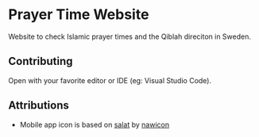 # Prayer Time Website

Website to check Islamic prayer times and the Qiblah direciton in Sweden.

## Contributing

Open with your favorite editor or IDE (eg: Visual Studio Code).

## Attributions

- Mobile app icon is based on [salat](https://www.flaticon.com/free-icons/islam) by [nawicon](https://www.flaticon.com/authors/nawicon)
